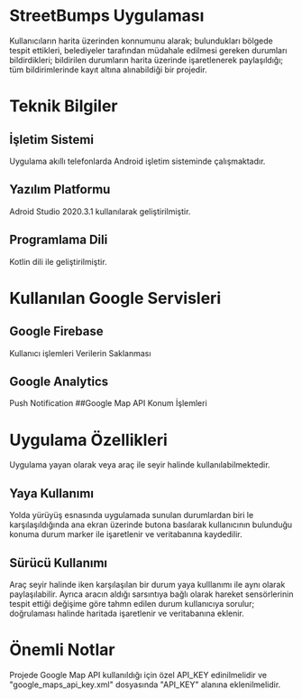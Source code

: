 # StreetBumps Uygulaması
Kullanıcıların harita üzerinden konnumunu alarak; bulundukları bölgede tespit ettikleri, belediyeler tarafından müdahale edilmesi gereken durumları bildirdikleri;
bildirilen durumların harita üzerinde işaretlenerek paylaşıldığı; tüm bildirimlerinde kayıt altına alınabildiği bir projedir.
# Teknik Bilgiler
## İşletim Sistemi
Uygulama akıllı telefonlarda Android işletim sisteminde çalışmaktadır.
## Yazılım Platformu
Adroid Studio 2020.3.1 kullanılarak  geliştirilmiştir.
## Programlama Dili
Kotlin dili ile geliştirilmiştir.
# Kullanılan Google Servisleri
## Google Firebase
Kullanıcı işlemleri
Verilerin Saklanması
## Google Analytics
Push Notification
##Google Map API
Konum İşlemleri
# Uygulama Özellikleri
Uygulama yayan olarak veya araç ile seyir halinde kullanılabilmektedir.
## Yaya Kullanımı
Yolda yürüyüş esnasında uygulamada sunulan durumlardan biri le karşılaşıldığında ana ekran üzerinde butona basılarak kullanıcının bulunduğu konuma durum marker ile işaretlenir
ve veritabanına kaydedilir. 
## Sürücü Kullanımı
Araç seyir halinde iken karşılaşılan bir durum yaya kulllanımı ile aynı olarak paylaşılabilir. Ayrıca aracın aldığı sarsıntıya bağlı olarak hareket sensörlerinin tespit ettiği 
değişime göre tahmn edilen durum kullanıcıya sorulur; doğrulaması halinde haritada işaretlenir ve veritabanına eklenir.
# Önemli Notlar
Projede Google Map API kullanıldığı için özel API_KEY edinilmelidir ve "google_maps_api_key.xml" dosyasında "API_KEY" alanına eklenilmelidir.

  
